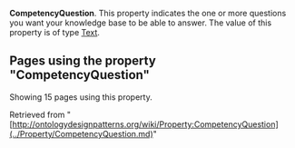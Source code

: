 __CompetencyQuestion__.
This property indicates the one or more questions you want your knowledge base to be able to answer. 
The value of this property is of type [Text](../Type/Text.md "Type:Text").




  


## Pages using the property "CompetencyQuestion"


Showing 15 pages using this property.



Retrieved from "[http://ontologydesignpatterns.org/wiki/Property:CompetencyQuestion](../Property/CompetencyQuestion.md)"
